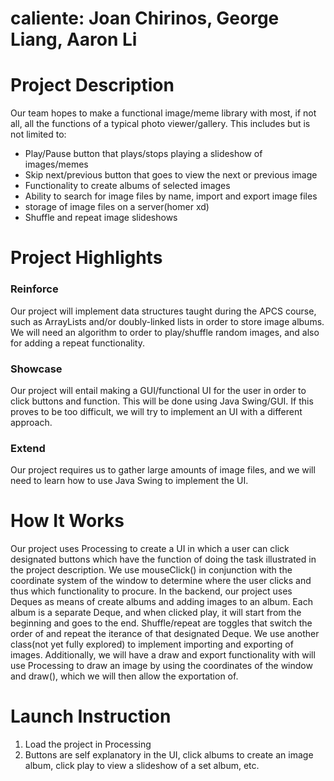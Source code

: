 # caliente: Joan Chirinos, George Liang, Aaron Li

# Project Description
Our team hopes to make a functional image/meme library with most, if not all, all the functions of a typical photo viewer/gallery. This includes but is not limited to:
* Play/Pause button that plays/stops playing a slideshow of images/memes
* Skip next/previous button that goes to view the next or previous image
* Functionality to create albums of selected images
* Ability to search for image files by name, import and export image files
* storage of image files on a server(homer xd)
* Shuffle and repeat image slideshows

# Project Highlights

### Reinforce
Our project will implement data structures taught during the APCS course, such as ArrayLists and/or doubly-linked lists in order to store image albums. We will need an algorithm to order to play/shuffle random images, and also for adding a repeat functionality.

### Showcase
Our project will entail making a GUI/functional UI for the user in order to click buttons and function. This will be done using Java Swing/GUI. If this proves to be too difficult, we will try to implement an UI with a different approach.

### Extend
Our project requires us to gather large amounts of image files, and we will need to learn how to use Java Swing to implement the UI.

# How It Works
Our project uses Processing to create a UI in which a user can click designated buttons which have the function of doing the task illustrated in the project description. We use mouseClick() in conjunction with the coordinate system of the window to determine where the user clicks and thus which functionality to procure. In the backend, our project uses Deques as means of create albums and adding images to an album. Each album is a separate Deque, and when clicked play, it will start from the beginning and goes to the end. Shuffle/repeat are toggles that switch the order of and repeat the iterance of that designated Deque. We use another class(not yet fully explored) to implement importing and exporting of images. Additionally, we will have a draw and export functionality with will use Processing to draw an image by using the coordinates of the window and draw(), which we will then allow the exportation of.

# Launch Instruction
1) Load the project in Processing
2) Buttons are self explanatory in the UI, click albums to create an image album, click play to view a slideshow of a set album, etc.


